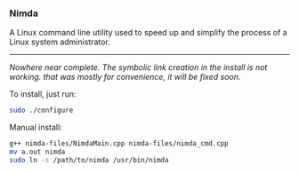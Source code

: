### Nimda
A Linux command line utility used to speed up and simplify the process of a Linux system administrator.

---

*Nowhere near complete.
The symbolic link creation in the install is not working. that was mostly for convenience, it will be fixed soon.*

To install, just run: 
```bash
sudo ./configure 
```

Manual install:
```bash
g++ nimda-files/NimdaMain.cpp nimda-files/nimda_cmd.cpp
mv a.out nimda
sudo ln -s /path/to/nimda /usr/bin/nimda
```
